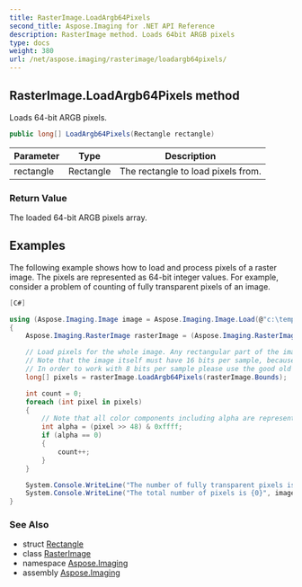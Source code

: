 ```yaml
---
title: RasterImage.LoadArgb64Pixels
second_title: Aspose.Imaging for .NET API Reference
description: RasterImage method. Loads 64bit ARGB pixels
type: docs
weight: 380
url: /net/aspose.imaging/rasterimage/loadargb64pixels/
---
```

## RasterImage.LoadArgb64Pixels method

Loads 64-bit ARGB pixels.

```csharp
public long[] LoadArgb64Pixels(Rectangle rectangle)
```

| Parameter | Type | Description |
| --- | --- | --- |
| rectangle | Rectangle | The rectangle to load pixels from. |

### Return Value

The loaded 64-bit ARGB pixels array.

## Examples

The following example shows how to load and process pixels of a raster image. The pixels are represented as 64-bit integer values. For example, consider a problem of counting of fully transparent pixels of an image.

```csharp
[C#]

using (Aspose.Imaging.Image image = Aspose.Imaging.Image.Load(@"c:\temp\16rgba.png"))
{
    Aspose.Imaging.RasterImage rasterImage = (Aspose.Imaging.RasterImage)image;

    // Load pixels for the whole image. Any rectangular part of the image can be specified as a parameter of the Aspose.Imaging.RasterImage.LoadArgb64Pixels method.
    // Note that the image itself must have 16 bits per sample, because Aspose.Imaging.RasterImage.LoadArgb64Pixels doesn't work with 8 bit per sample.
    // In order to work with 8 bits per sample please use the good old Aspose.Imaging.RasterImage.LoadArgb32Pixels method.
    long[] pixels = rasterImage.LoadArgb64Pixels(rasterImage.Bounds);

    int count = 0;
    foreach (int pixel in pixels)
    {
        // Note that all color components including alpha are represented by 16-bit values, so their allowed values are in the range [0, 63535].
        int alpha = (pixel >> 48) & 0xffff;
        if (alpha == 0)
        {
            count++;
        }
    }

    System.Console.WriteLine("The number of fully transparent pixels is {0}", count);
    System.Console.WriteLine("The total number of pixels is {0}", image.Width * image.Height);
}
```

### See Also

* struct [Rectangle](../../rectangle/)
* class [RasterImage](../)
* namespace [Aspose.Imaging](../../rasterimage/)
* assembly [Aspose.Imaging](../../../)


